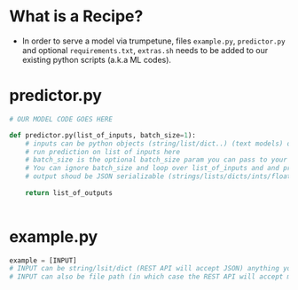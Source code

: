 # What is a Recipe?

- In order to serve a model via trumpetune, files `example.py`, `predictor.py` and optional `requirements.txt`, `extras.sh` needs to be added to our existing python scripts (a.k.a ML codes).


# predictor.py

```python
# OUR MODEL CODE GOES HERE

def predictor.py(list_of_inputs, batch_size=1):
    # inputs can be python objects (string/list/dict..) (text models) or file_paths (image/speech models)
    # run prediction on list of inputs here
    # batch_size is the optional batch_size param you can pass to your keras/tensorflow/pytorch model
    # You can ignore batch_size and loop over list_of_inputs and and predict one by one too
    # output shoud be JSON serializable (strings/lists/dicts/ints/floats ..)
    
    return list_of_outputs
    
```


# example.py

```python
example = [INPUT]
# INPUT can be string/lsit/dict (REST API will accept JSON) anything your scripts need.
# INPUT can also be file path (in which case the REST API will accept multi-part posts), in which case you can keep example file next to example.py and INPUT = example file name
```
